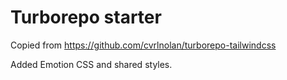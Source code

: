 # Turborepo starter

Copied from https://github.com/cvrlnolan/turborepo-tailwindcss

Added Emotion CSS and shared styles.
